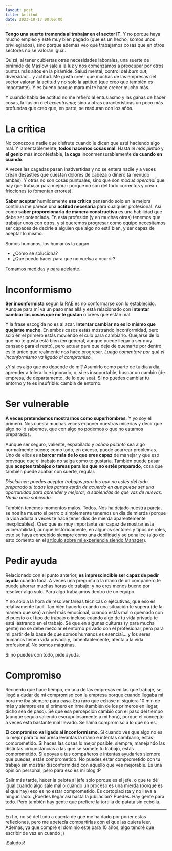 ```yaml
---
layout: post
title: Actitud
date: 2023-10-17 08:00:00
---
```


**Tengo una suerte tremenda al trabajar en el sector IT**. Y no porque haya mucho empleo y esté muy bien
pagado (que es un hecho, somos unos privilegiados), sino porque además veo que trabajamos cosas que en otros
sectores no se valoran igual.

Quizá, al tener cubiertas otras necesidades laborales, una suerte de pirámide de Maslow sale a la luz y nos
comenzamos a preocupar por otros puntos más altos en la pirámide. Salud mental, control del _burn out_, 
diversidad... y actitud. Me gusta creer que muchas de las empresas del sector valoran la actitud 
y no solo la aptitud (que creo que también es importante). Y es bueno porque mara mi te hace crecer mucho más.

Y cuando hablo de actitud no me refiero al entusiasmo y las ganas de hacer cosas, la ilusión o el _excentrismo_;
sino a otras características un poco más profundas que creo que, en parte, se maduran con los años.


La crítica
================
No conozco a nadie que disfrute cuando le dicen que está haciendo algo mal. Y lamentablemente, **todos hacemos
cosas mal**. Hasta _el más pintao_ y **el genio** más incontestable, **la caga** inconmensurablemente **de cuando en cuando**.

A veces las cagadas pasan inadvertidas y no se entera nadie y a veces crean desastres que cuestan
dolores de cabeza o dinero (a menudo ambas). Y otras no son cosas puntuales, sino que son _modus operandi_ 
que hay que trabajar para mejorar porque no son del todo correctos y crean fricciones (o fomentan errores).

**Saber aceptar** humildemente **esa crítica** pensando solo en la mejora continua me parece una **actitud necesaria**
para cualquier profesional. Así como **saber proporcionarla de manera constructiva** es una habilidad que debe
ser potenciada. En esta profesión (y en muchas otras) tenemos que trabajar unos con otros, y si queremos progresar
como equipo necesitamos ser capaces de decirle a alguien que algo no está bien, y ser capaz de aceptar lo mismo.

Somos humanos, los humanos la cagan. 
 - ¿Cómo se soluciona?
 - ¿Qué puedo hacer para que no vuelva a ocurrir?

Tomamos medidas y para adelante.

Inconformismo
================
**Ser inconformista** según la RAE es [no conformarse con lo establecido](https://dle.rae.es/inconformismo). Aunque 
para mí va un paso más allá y está relacionado con **intentar cambiar las cosas que no te gustan** o crees que están mal.

Y la frase escogida no es al azar. **Intentar cambiar** **no es lo mismo que** **quejarse mucho**. En ambos
casos estás mostrando inconformidad, pero solo en el primero estás moviendo el culo para cambiarlo. Quejarse
de lo que no te gusta está bien (en general, aunque puede llegar a ser muy cansado para el resto), pero actuar para 
que deje de quemarte por dentro es lo único que realmente nos hace progresar. _Luego comentaré por qué el inconformismo 
va ligado al compromiso._

¿Y si es algo que no depende de mí? Asumirlo como parte de tu día a día, aprender a tolerarlo e ignorarlo, o,
si es insoportable, buscar un cambio (de empresa, de departamento, de lo que sea). Si no puedes cambiar tu entorno y
te es insufrible: cambia de entorno.

Ser vulnerable
================
**A veces pretendemos mostrarnos como superhombres**. Y yo soy el primero. Nos cuesta muchas veces exponer nuestras
miserias y decir que algo no lo sabemos, que con algo no podemos o que no estamos preparados.

Aunque ser seguro, valiente, espabilado y _echao palante_ sea algo normalmente bueno; como todo, en exceso,
puede acarrear problemas. Uno de ellos es **abarcar más de lo que eres capaz** de manejar y
que eso provoque que el trabajo no salga como te gustaría. También puede pasar que **aceptes trabajos o tareas
para los que no estés preparado**, cosa que también puede acabar con suerte, regular.

_Disclaimer: puedes aceptar trabajos para los que no estés del todo preparado si todas las partes están de acuerdo
en que puede ser una oportunidad para aprender y mejorar; a sabiendas de que vas de nuevas. Nadie nace sabiendo._

También tenemos momentos malos. Todos. Nos ha dejado nuestra pareja, se nos ha muerto el perro o simplemente
tenemos un día de mierda (porque la vida adulta a veces te hace tener días de mierda aparentemente 
inexplicables). Creo que es muy importante ser capaz de mostrar esta vulnerabilidad, aunque históricamente,
en algunos sectores y tipos de roles, esto se haya concebido siempre como una debilidad y se penalice 
(algo de esto comento en el [artículo sobre mi experiencia siendo Manager](https://www.samuelsolis.es/mi-experiencia-siendo-manager/)).

Pedir ayuda
================
Relacionado con el punto anterior, **es imprescindible ser capaz de pedir ayuda** cuando toca. A veces una pregunta
o la mano de un compañero te puede ahorrar muchas horas de trabajo; y no eres menos bueno por resolver algo solo.
Para algo trabajamos dentro de un equipo.

Y no solo a la hora de resolver tareas técnicas o ejecutivas, que eso es relativamente fácil. 
También hacerlo cuando una situación te supera (de la manera que sea) a nivel más emocional, cuando
estás mal o quemado con el puesto o el tipo de trabajo o incluso cuando algo de tu vida privada te está lastrando
en el trabajo. Sé que en algunas culturas (y para mucha gente) no se debe mezclar el entorno privado con el
profesional, pero para mí partir de la base de que somos humanos es esencial... y los seres humanos tienen
vida privada y, lamentablemente, afecta a la vida profesional. No somos máquinas.

Si no puedes con todo, pide ayuda.

Compromiso
================
Recuerdo que hace tiempo, en una de las empresas en las que trabajé, se llegó a dudar de mi compromiso con la 
empresa porque cuando llegaba mi hora me iba siempre para casa. Era raro que echase ni siquiera 10 min de más y
siempre era el primero en irme (también de los primeros en llegar, dicho sea de paso). Sé que esa percepción
cambió con el paso del tiempo (aunque seguía saliendo escrupulosamente a mi hora), porque el concepto a veces
está bastante mal llevado. Se llama compromiso a lo que no es.

**El compromiso va ligado al inconformismo.** Si cuando ves que algo no es lo mejor para tu empresa levantas
la mano e intentas cambiarlo, estás comprometido.
Si haces las cosas lo mejor posible, siempre, manejando las distintas circunstancias a las que se somete 
tu trabajo, estás comprometido.
Si apoyas a tus compañeros e intentas ayudarles siempre que puedes, estás comprometido.
No puedes estar comprometido con tu trabajo sin mostrar disconformidad con aquello que ves mejorable. Es una opinión
personal, pero para eso es mi blog :P

Salir más tarde, hacer la pelota al jefe solo porque es el jefe, o que te dé igual cuando algo sale mal
o cuando un proceso es una mierda (porque es el que hay) eso es no estar comprometido. Es
cortoplacista y no lleva a ningún lado. ¿Puedes llegar así hasta la jubilación? Puedes. Hay gente para todo. Pero
también hay gente que prefiere la tortilla de patata sin cebolla.

------------------

En fin, no sé del todo a cuenta de qué me ha dado por poner estas reflexiones, pero me apetecía compartirlas con el que
las quiera leer. Además, ya que compré el dominio este para 10 años, algo tendré que escribir de vez en cuando ;)

¡Saludos!